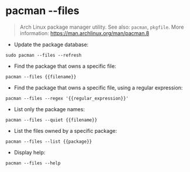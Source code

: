 # pacman --files

> Arch Linux package manager utility.
> See also: `pacman`, `pkgfile`.
> More information: <https://man.archlinux.org/man/pacman.8>

- Update the package database:

`sudo pacman --files --refresh`

- Find the package that owns a specific file:

`pacman --files {{filename}}`

- Find the package that owns a specific file, using a regular expression:

`pacman --files --regex '{{regular_expression}}'`

- List only the package names:

`pacman --files --quiet {{filename}}`

- List the files owned by a specific package:

`pacman --files --list {{package}}`

- Display help:

`pacman --files --help`
